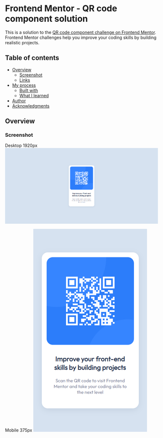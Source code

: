 # Frontend Mentor - QR code component solution

This is a solution to the [QR code component challenge on Frontend Mentor](https://www.frontendmentor.io/challenges/qr-code-component-iux_sIO_H). Frontend Mentor challenges help you improve your coding skills by building realistic projects.

## Table of contents

- [Overview](#overview)
  - [Screenshot](#screenshot)
  - [Links](#links) 
- [My process](#my-process)   
  - [Built with](#built-with)
  - [What I learned](#what-i-learned)
- [Author](#author)
- [Acknowledgments](#acknowledgments)

## Overview

### Screenshot

Desktop 1920px
![](/screenshot/screenshot-desktop.png)

Mobile 375px
![](/screenshot/screenshot-mobile.png)